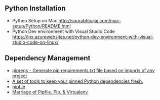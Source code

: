 ## Python Installation
- Python Setup on Mac http://sourabhbajaj.com/mac-setup/Python/README.html
- Python Dev environment with Visual Studio Code https://lnx.azurewebsites.net/python-dev-environment-with-visual-studio-code-on-linux/

## Dependency Management
- [pipreqs - Generate pip requirements.txt file based on imports of any project](https://github.com/bndr/pipreqs)
- [A set of tools to keep your pinned Python dependencies fresh.](https://github.com/jazzband/pip-tools)
- [pipfile](https://github.com/pypa/pipfile)
- [ Marriage of Pipfile, Pip, & Virtualenv](https://github.com/kennethreitz/pipenv)